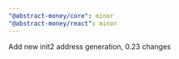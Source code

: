 ```yaml
---
"@abstract-money/core": minor
"@abstract-money/react": minor
---
```


Add new init2 address generation, 0.23 changes
